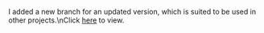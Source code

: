 I added a new branch for an updated version, which is suited to be used in other projects.\nClick <a href="https://github.com/yumamur/libft/tree/libft-for-other-projects">here</a> to view.
